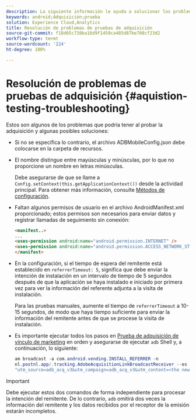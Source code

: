 ```yaml
---
description: La siguiente información le ayuda a solucionar los problemas de las pruebas de adquisición.
keywords: android;Adquisición;prueba
solution: Experience Cloud,Analytics
title: Resolución de problemas de pruebas de adquisición
source-git-commit: f18d65c738ba16d9f1459ca485d87be708cf23d2
workflow-type: tm+mt
source-wordcount: '224'
ht-degree: 100%

---
```



# Resolución de problemas de pruebas de adquisición {#aquistion-testing-troubleshooting}

Estos son algunos de los problemas que podría tener al probar la adquisición y algunas posibles soluciones:

* Si no se especifica lo contrario, el archivo ADBMobileConfig.json debe colocarse en la carpeta de recursos.

* El nombre distingue entre mayúsculas y minúsculas, por lo que no proporcione un nombre en letras minúsculas.

   Debe asegurarse de que se llame a `Config.setContext(this.getApplicationContext())` desde la actividad principal. Para obtener más información, consulte [Métodos de configuración](../configuration/methods.md).

* Faltan algunos permisos de usuario en el archivo AndroidManifest.xml proporcionado; estos permisos son necesarios para enviar datos y registrar llamadas de seguimiento sin conexión:

   ```html
   <manifest..>
   ... 
   <uses-permission android:name="android.permission.INTERNET" />
   <uses-permission android:name="android.permission.ACCESS_NETWORK_STATE" />
   </manifest>
   ```

* En la configuración, si el tiempo de espera del remitente está establecido en `referrerTimeout: 5`, significa que debe enviar la intención de instalación en un intervalo de tiempo de 5 segundos después de que la aplicación se haya instalado e iniciado por primera vez para ver la información del referente adjunta a la visita de instalación.

   Para las pruebas manuales, aumente el tiempo de `referrerTimeout` a 10-15 segundos, de modo que haya tiempo suficiente para enviar la información del remitente antes de que se procese la visita de instalación.

* Es importante ejecutar todos los pasos en [Prueba de adquisición de vínculo de marketing](t-t-testing-marketing-link-acquisition.md) en orden y asegurarse de ejecutar `adb` Shell y, a continuación, lo siguiente:

   ```java
   am broadcast -a com.android.vending.INSTALL_REFERRER -n 
   nl.postnl.app/.tracking.AdobeAcquisitionLinkBroadcastReceiver --es "referrer"
   "utm_source=adb_acq_v3&utm_campaign=adb_acq_v3&utm_content=<the newly generated id at step #7>"
   ```

>[!IMPORTANT]
>
>Debe ejecutar estos dos comandos de forma independiente para procesar la intención del remitente. De lo contrario, `adb` omitirá dos veces la información del remitente y los datos recibidos por el receptor de la emisión estarán incompletos.

